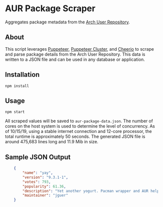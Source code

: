 # AUR Package Scraper
Aggregates package metadata from the [Arch User Repository](https://aur.archlinux.org/packages/).

## About
This script leverages [Puppeteer](https://github.com/GoogleChrome/puppeteer), [Puppeteer Cluster](https://github.com/thomasdondorf/puppeteer-cluster#clusteridle), and [Cheerio](https://github.com/cheeriojs/cheerio) to scrape and parse package details from the Arch User Repository.  This data is written to a JSON file and can be used in any database or application. 

## Installation
```
npm install
```

## Usage
```
npm start
```

All scraped values will be saved to `aur-package-data.json`.  The number of cores on the host system is used to determine the level of concurrency.  As of 10/15/19, using a stable internet connection and 12-core processor, the total runtime is approximately 50 seconds.  The generated JSON file is around 475,683 lines long and 11.9 Mib in size.

## Sample JSON Output
```json
	{
		"name": "yay",
		"version": "9.3.1-1",
		"votes": 793,
		"popularity": 61.36,
		"description": "Yet another yogurt. Pacman wrapper and AUR helper written in go.",
		"maintainer": "jguer"
	}
```

